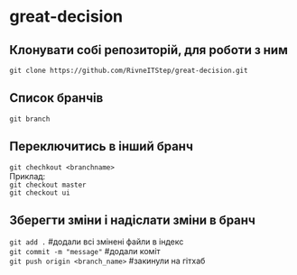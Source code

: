 # great-decision

## Клонувати собі репозиторій, для роботи з ним
`git clone https://github.com/RivneITStep/great-decision.git`

## Список бранчів
`git branch`

## Переключитись в інший бранч
`git chechkout <branchname>`  
Приклад:  
`git checkout master`  
`git checkout ui`  

## Зберегти зміни і надіслати зміни в бранч
`git add .` #додали всі змінені файли в індекс  
`git commit -m "message"` #додали коміт  
`git push origin <branch_name>` #закинули на гітхаб  
